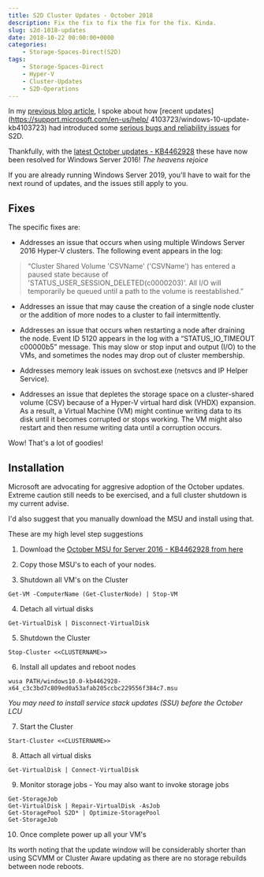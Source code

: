 ```yaml
---
title: S2D Cluster Updates - October 2018
description: Fix the fix to fix the fix for the fix. Kinda.
slug: s2d-1018-updates
date: 2018-10-22 00:00:00+0000
categories:
    - Storage-Spaces-Direct(S2D)
tags:
    - Storage-Spaces-Direct
    - Hyper-V
    - Cluster-Updates
    - S2D-Operations
---
```



In my [previous blog article](/p/s2d-cluster-updates), I spoke about how [recent updates](https://support.microsoft.com/en-us/help/
4103723/windows-10-update-kb4103723) had introduced some [serious bugs and reliability issues](https://support.microsoft.com/en-us/help/4462487/event-5120-with-status-io-timeout-c00000b5-after-an-s2d-node-restart-o) for S2D.


Thankfully, with the [latest October updates - KB4462928](https://support.microsoft.com/en-us/help/4462928) these have now been resolved for Windows Server 2016!
*The heavens rejoice*

If you are already running Windows Server 2019, you'll have to wait for the next round of updates, and the issues still apply to you.

## Fixes

The specific fixes are:

* Addresses an issue that occurs when using multiple Windows Server 2016 Hyper-V clusters. The following event appears in the log:

>  “Cluster Shared Volume 'CSVName' ('CSVName') has entered a paused state because of 'STATUS_USER_SESSION_DELETED(c0000203)'. All I/O will temporarily be queued until a path to the volume is reestablished.”

* Addresses an issue that may cause the creation of a single node cluster or the addition of more nodes to a cluster to fail intermittently.

* Addresses an issue that occurs when restarting a node after draining the node. Event ID 5120 appears in the log with a “STATUS_IO_TIMEOUT c00000b5” message. This may slow or stop input and output (I/O) to the VMs, and sometimes the nodes may drop out of cluster membership.

* Addresses memory leak issues on svchost.exe (netsvcs and IP Helper Service).

* Addresses an issue that depletes the storage space on a cluster-shared volume (CSV) because of a Hyper-V virtual hard disk (VHDX) expansion. As a result, a Virtual Machine (VM) might continue writing data to its disk until it becomes corrupted or stops working. The VM might also restart and then resume writing data until a corruption occurs.

Wow! That's a lot of goodies!

## Installation

Microsoft are advocating for aggresive adoption of the October updates. Extreme caution still needs to be exercised, and a full cluster shutdown is my current advise.

I'd also suggest that you manually download the MSU and install using that.

These are my high level step suggestions

1. Download the [October MSU for Server 2016 - KB4462928 from here](http://www.catalog.update.microsoft.com/Search.aspx?q=KB4462928)

2. Copy those MSU's to each of your nodes.

3. Shutdown all VM's on the Cluster
~~~~~~~~~~~
Get-VM -ComputerName (Get-ClusterNode) | Stop-VM
~~~~~~~~~~~
4. Detach all virtual disks
~~~~~~~~~~~
Get-VirtualDisk | Disconnect-VirtualDisk
~~~~~~~~~~~
5. Shutdown the Cluster
~~~~~~~~~~~
Stop-Cluster <<CLUSTERNAME>>
~~~~~~~~~~~
6. Install all updates and reboot nodes
~~~~~~~~~~~
wusa PATH/windows10.0-kb4462928-x64_c3c3bd7c809ed0a53afab205ccbc229556f384c7.msu
~~~~~~~~~~~
*You may need to install service stack updates (SSU) before the October LCU*

7. Start the Cluster
~~~~~~~~~~~
Start-Cluster <<CLUSTERNAME>>
~~~~~~~~~~~
8. Attach all virtual disks
~~~~~~~~~~~
Get-VirtualDisk | Connect-VirtualDisk
~~~~~~~~~~~
9. Monitor storage jobs - You may also want to invoke storage jobs
~~~~~~~~~~~~~~~~~
Get-StorageJob
Get-VirtualDisk | Repair-VirtualDisk -AsJob
Get-StoragePool S2D* | Optimize-StoragePool
Get-StorageJob
~~~~~~~~~~~~~~~~~
10. Once complete power up all your VM's

Its worth noting that the update window will be considerably shorter than using SCVMM or Cluster Aware updating as there are no storage rebuilds between node reboots.
